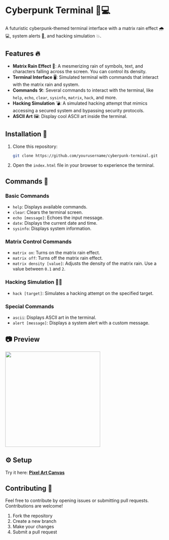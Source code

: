 # Cyberpunk Terminal 🚀💻

A futuristic cyberpunk-themed terminal interface with a matrix rain effect 🌧️💻, system alerts 🚨, and hacking simulation 💥.

## Features 🔥

- **Matrix Rain Effect** 🌿: A mesmerizing rain of symbols, text, and characters falling across the screen. You can control its density.
- **Terminal Interface** 🖥️: Simulated terminal with commands that interact with the matrix rain and system.
- **Commands** 🛠️: Several commands to interact with the terminal, like `help`, `echo`, `clear`, `sysinfo`, `matrix`, `hack`, and more.
- **Hacking Simulation** 💣: A simulated hacking attempt that mimics accessing a secured system and bypassing security protocols.
- **ASCII Art** 🖼️: Display cool ASCII art inside the terminal.


## Installation 🔧

1. Clone this repository:

    ```bash
    git clone https://github.com/yourusername/cyberpunk-terminal.git
    ```

2. Open the `index.html` file in your browser to experience the terminal.

## Commands 📝

### Basic Commands

- `help`: Displays available commands.
- `clear`: Clears the terminal screen.
- `echo [message]`: Echoes the input message.
- `date`: Displays the current date and time.
- `sysinfo`: Displays system information.

### Matrix Control Commands

- `matrix on`: Turns on the matrix rain effect.
- `matrix off`: Turns off the matrix rain effect.
- `matrix density [value]`: Adjusts the density of the matrix rain. Use a value between `0.1` and `2`.

### Hacking Simulation 🕵️‍♀️

- `hack [target]`: Simulates a hacking attempt on the specified target.

### Special Commands

- `ascii`: Displays ASCII art in the terminal.
- `alert [message]`: Displays a system alert with a custom message.


## 📷 Preview  

<img src="https://raw.githubusercontent.com/rajnandiniini/Matrix/main/images/p1.png" width="300" height="auto">





## ⚙️ Setup  

Try it here: **[Pixel Art Canvas](https://rajnandiniini.github.io/Matrix/matrix.html)**  

## Contributing 🤝

Feel free to contribute by opening issues or submitting pull requests. Contributions are welcome!

1. Fork the repository
2. Create a new branch
3. Make your changes
4. Submit a pull request

